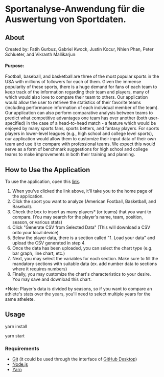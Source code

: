 # Sportanalyse-Anwendung für die Auswertung von Sportdaten.
## About
Created by: Fatih Gurbuz, Gabriel Kwock, Justin Kocur, Nhien Phan, Peter Schlueter, and Vikranth Mallikarjun

#### Purpose:

Football, baseball, and basketball are three of the most popular sports in the USA with millions of followers for each of them. Given the immense popularity of these sports, there is a huge demand for fans of each team to keep track of the information regarding their team and players, many of which would also love to compare their team to others. Our application would allow the user to retrieve the statistics of their favorite teams (including performance information of  each individual member of the team). Our application can also perform comparative analysis between teams to predict what competitive advantages one team has over another (both user-specified) in the case of a head-to-head match - a feature which would be enjoyed by many sports fans, sports betters, and fantasy players. For sports players in lower-level leagues (e.g., high school and college level sports), our application would allow them to customize their input data of their own team and use it to compare with professional teams. We expect this would serve as a form of benchmark suggestions for high school and college teams to make improvements in both their training and planning.


## How to Use the Application
To use the application, open this [link](https://gleaming-conkies-bef6e0.netlify.app/).

1. When you've clicked the link above, it'll take you to the home page of the application.
2. Click the sport you want to analyze (American Football, Basketball, and Baseball).
3. Check the box to insert as many players* (or teams) that you want to compare. (You may search for the player's name, team, position, season, or various stats)
4. Click "Generate CSV from Selected Data" (This will download a CSV onto your local device)
5. Below the player data, there is a section called "1. Load your data" and upload the CSV generated in step 4. 
6. Once the data has been uploaded, you can select the chart type (e.g. bar graph, line chart, etc.)
7. Next, you may select the variables for each section. Make sure to fill the mandatory sections with suitable data (ex. add number data to sections where it requires numbers)
8. Finally, you may customize the chart's characteristics to your desire. You may save and download this chart.

*Note: Player's data is divided by seasons, so if you want to compare an athlete's stats over the years, you'll need to select multiple years for the same athelete.


## Usage

yarn install

yarn start

### Requirements

- [Git](https://git-scm.com/book/en/v2/Getting-Started-Installing-Git) (it could be used through the interface of [GitHub Desktop](https://desktop.github.com/))
- [Node.js](https://nodejs.org/en/)
- [Yarn](https://yarnpkg.com/getting-started/install)
